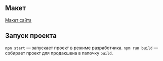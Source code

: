 ## Макет

[Макет сайта](https://disk.yandex.ru/d/l-wlrA_LI5JmaQ)

## Запуск проекта

`npm start` — запускает проект в режиме разработчика.
`npm run build` — собирает проект для продакшена в папочку `build`.
